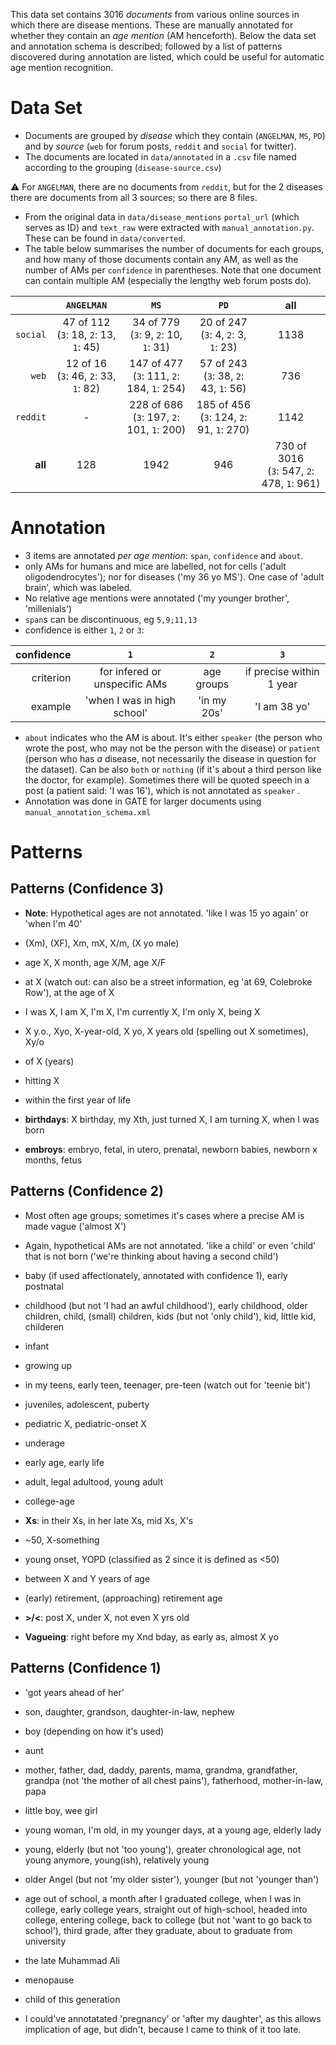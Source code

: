 This data set contains 3016 *documents* from various online sources in which there are disease mentions. These are manually annotated for whether they contain an *age mention* (AM henceforth). Below the data set and annotation schema is described; followed by a list of patterns discovered during annotation are listed, which could be useful for automatic age mention recognition.

# Data Set

* Documents are grouped by *disease* which they contain (`ANGELMAN`, `MS`, `PD`) and by *source* (`web` for forum posts, `reddit` and `social` for twitter). 
* The documents are located in `data/annotated` in a `.csv` file named according to the grouping (`disease-source.csv`)

⚠️ For `ANGELMAN`, there are no documents from `reddit`, but for the 2 diseases there are documents from all 3 sources; so there are 8 files.

* From the original data in `data/disease_mentions` `portal_url` (which serves as ID) and `text_raw` were extracted  with `manual_annotation.py`. These can be found in `data/converted`.
* The table below summarises the number of documents for each groups, and how many of those documents contain any AM, as well as the number of AMs per `confidence` in parentheses. Note that one document can contain multiple AM (especially the lengthy web forum posts do).

|          |                 `ANGELMAN`                  |                      `MS`                      |                     `PD`                      |                       all                        |
| -------: | :-----------------------------------------: | :--------------------------------------------: | :-------------------------------------------: | :----------------------------------------------: |
| `social` | 47 of 112 <br />(`3`: 18, `2`: 13, `1`: 45) |   34 of 779<br />(`3`: 9, `2`: 10, `1`: 31)    |   20 of 247<br />(`3`: 4, `2`: 3, `1`: 23)    |                       1138                       |
|    `web` |  12 of 16<br />(`3`: 46, `2`: 33, `1`: 82)  | 147 of 477<br />(`3`: 111, `2`: 184, `1`: 254) |  57 of 243<br />(`3`: 38, `2`: 43, `1`: 56)   |                       736                        |
| `reddit` |                      -                      | 228 of 686<br />(`3`: 197, `2`: 101, `1`: 200) | 185 of 456<br />(`3`: 124, `2`: 91, `1`: 270) |                       1142                       |
|  **all** |                     128                     |                      1942                      |                      946                      | 730 of  3016<br />(`3`: 547, `2`: 478, `1`: 961) |

# Annotation

* 3 items are annotated *per age mention*: `span`, `confidence` and `about`.
* only AMs for humans and mice are labelled, not for cells ('adult oligodendrocytes'); nor for diseases ('my 36 yo MS'). One case of 'adult brain', which was labeled.
* No relative age mentions were annotated ('my younger brother', 'millenials')
* `span`s can be discontinuous, eg `5,9;11,13`
* confidence is either `1`, `2` or `3`:

| confidence |              `1`              |     `2`     |           `3`            |
| ---------: | :---------------------------: | :---------: | :----------------------: |
|  criterion | for infered or unspecific AMs | age groups  | if precise within 1 year |
|    example |  'when I was in high school'  | 'in my 20s' |       'I am 38 yo'       |

* `about` indicates who the AM is about. It's either `speaker` (the person who wrote the post, who may not be the person with the disease) or `patient` (person who has *a* disease, not necessarily the disease in question for the dataset). Can be also `both` or `nothing` (if it's about a third person like the doctor, for example). Sometimes there will be quoted speech in a post (a patient said: 'I was 16'), which is not annotated as `speaker` .
* Annotation was done in GATE for larger documents using `manual_annotation_schema.xml`

# Patterns

## Patterns (Confidence 3)

* **Note**: Hypothetical ages are not annotated. 'like I was 15 yo again' or 'when I'm 40'

* (Xm), (XF), Xm, mX, X/m, (X yo male)
* age X, X month, age X/M, age X/F
* at X (watch out: can also be a street information, eg 'at 69, Colebroke Row'), at the age of X
* I was X, I am X, I'm X, I'm currently X, I'm only X, being X
* X y.o., Xyo, X-year-old, X yo, X years old (spelling out X sometimes), Xy/o

* of X (years)
* hitting X
* within the first year of life
* **birthdays**: X birthday, my Xth, just turned X, I am turning X, when I was born
* **embroys**: embryo, fetal, in utero, prenatal, newborn babies, newborn x months, fetus

## Patterns (Confidence 2)

* Most often age groups; sometimes it's cases where a precise AM is made vague ('almost X')
* Again, hypothetical AMs are not annotated. 'like a child' or even 'child' that is not born ('we're thinking about having a second child')

* baby (if used affectionately, annotated with confidence 1), early postnatal
* childhood (but not 'I had an awful childhood'), early childhood, older children, child, (small) children, kids (but not 'only child'), kid, little kid, childeren
* infant
* growing up
* in my teens, early teen, teenager, pre-teen (watch out for 'teenie bit')
* juveniles, adolescent, puberty
* pediatric X, pediatric-onset X
* underage
* early age, early life
* adult, legal adultood, young adult
* college-age
* **Xs**: in their Xs, in her late Xs, mid Xs, X's
* ~50, X-something
* young onset, YOPD (classified as 2 since it is defined as <50)
* between X and Y years of age
* (early) retirement, (approaching) retirement age
* **>/<**: post X, under X, not even X yrs old
* **Vagueing**: right before my Xnd bday, as early as, almost X yo

## Patterns (Confidence 1)

* 'got years ahead of her'
* son, daughter, grandson, daughter-in-law, nephew
* boy (depending on how it's used)
* aunt
* mother, father, dad, daddy, parents, mama, grandma, grandfather, grandpa (not 'the mother of all chest pains'), fatherhood, mother-in-law, papa
* little boy, wee girl
* young woman, I'm old, in my younger days, at a young age, elderly lady
* young, elderly (but not 'too young'), greater chronological age, not young anymore, young(ish), relatively young
* older Angel (but not 'my older sister'), younger (but not 'younger than')
* age out of school, a month after I graduated college, when I was in college, early college years, straight out of high-school, headed into college, entering college, back to college (but not 'want to go back to school'), third grade, after they graduate, about to graduate from university
* the late Muhammad Ali
* menopause
* child of this generation

* I could've annotatated 'pregnancy' or 'after my daughter', as this allows implication of age, but didn't, because I came to think of it too late.
